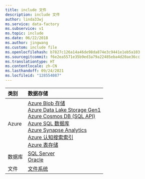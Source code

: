 ```yaml
---
title: include 文件
description: include 文件
author: linda33wj
ms.service: data-factory
ms.subservice: v1
ms.topic: include
ms.date: 06/22/2018
ms.author: jingwang
ms.custom: include file
ms.openlocfilehash: b7827c126a14a46de98da874e3c9441e1eb5a103
ms.sourcegitcommit: f6e2ea5571e35b9ed3a79a22485eba4d20ae36cc
ms.translationtype: HT
ms.contentlocale: zh-CN
ms.lasthandoff: 09/24/2021
ms.locfileid: "128554087"
---
```

| 类别 | 数据存储 | 
| :-------- | :----------- | 
| Azure | [Azure Blob 存储](../data-factory-azure-blob-connector.md)<br/>[Azure Data Lake Storage Gen1](../data-factory-azure-datalake-connector.md)<br/>[Azure Cosmos DB (SQL API)](../data-factory-azure-documentdb-connector.md)<br/>[Azure SQL 数据库](../data-factory-azure-sql-connector.md)<br/>[Azure Synapse Analytics](../data-factory-azure-sql-data-warehouse-connector.md)<br/>[Azure 认知搜索索引](../data-factory-azure-search-connector.md)<br/>[Azure 表存储](../data-factory-azure-table-connector.md) | 
| 数据库 | [SQL Server](../data-factory-sqlserver-connector.md)<br/>[Oracle](../data-factory-onprem-oracle-connector.md) | 
| 文件 | [文件系统](../data-factory-onprem-file-system-connector.md) |
